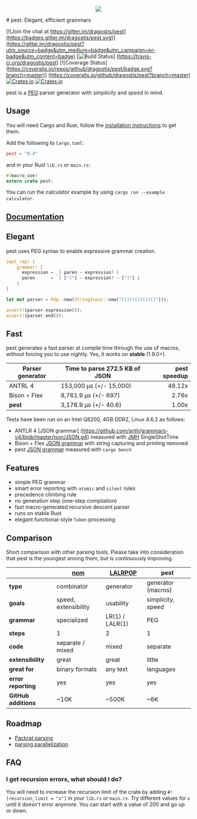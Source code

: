 <p align="center">
  <img src="https://cdn.rawgit.com/dragostis/pest/9605855a9c4e86d5e89bc963fe50ee344d8a40e6/pest-logo.svg"/>
</p>
# pest. Elegant, efficient grammars

[![Join the chat at https://gitter.im/dragostis/pest](https://badges.gitter.im/dragostis/pest.svg)](https://gitter.im/dragostis/pest?utm_source=badge&utm_medium=badge&utm_campaign=pr-badge&utm_content=badge)
[![Build Status](https://travis-ci.org/dragostis/pest.svg?branch=master)]
(https://travis-ci.org/dragostis/pest)
[![Coverage Status]
(https://coveralls.io/repos/github/dragostis/pest/badge.svg?branch=master)]
(https://coveralls.io/github/dragostis/pest?branch=master)
[![Crates.io](https://img.shields.io/crates/v/pest.svg)](https://crates.io/crates/pest)
[![Crates.io](https://img.shields.io/crates/d/pest.svg)](https://crates.io/crates/pest)

pest is a [PEG](https://en.wikipedia.org/wiki/Parsing_expression_grammar) parser
generator with *simplicity* and *speed* in mind.

## Usage
You will need Cargo and Rust, follow the [installation instructions](https://www.rust-lang.org/en-US/downloads.html) 
to get them.

Add the following to `Cargo.toml`:

```toml
pest = "0.4"
```

and in your Rust `lib.rs` or `main.rs`:

```rust
#[macro_use]
extern crate pest;
```

You can run the calculator example by using `cargo run --example calculator`.


## [Documentation](https://docs.rs/pest)

## Elegant

pest uses PEG syntax to enable expressive grammar creation.

```rust
impl_rdp! {
    grammar! {
      expression = _{ paren ~ expression? }
      paren      =  { ["("] ~ expression? ~ [")"] }
    }
}

let mut parser = Rdp::new(StringInput::new("(()((())())()")));

assert!(parser.expression());
assert!(parser.end());
```

## Fast

pest generates a fast parser at compile time through the use of macros, without
forcing you to use nightly. Yes, it works on **stable** (1.9.0+).

| Parser generator | Time to parse 272.5 KB of JSON | pest speedup |
|------------------|--------------------------------|-------------:|
| ANTRL 4          | 153,000 μs (+/- 15,000)        |       48.12x |
| Bison + Flex     | 8,761.9 μs (+/- 697)           |        2.76x |
| **pest**         | 3,178.9 μs (+/- 40.6)          |        1.00x |

Tests have been run on an Intel Q8200, 4GB DDR2, Linux 4.6.2 as follows:

* ANTLR 4 [JSON grammar]
  (https://github.com/antlr/grammars-v4/blob/master/json/JSON.g4) measured with
  [JMH](http://openjdk.java.net/projects/code-tools/jmh/) SingleShotTime
* Bison + Flex [JSON grammar](https://gist.github.com/justjkk/436828) with
  string capturing and printing removed
* pest [JSON grammar](benches/json.rs) measured with `cargo bench`

## Features

* simple PEG grammar
* smart error reporting with `atomic` and `silent` rules
* precedence climbing rule
* no generation step (one-step compilation)
* fast macro-generated recursive descent parser
* runs on stable Rust
* elegant functional-style `Token` processing

## Comparison

Short comparison with other parsing tools. Please take into consideration that
pest is the youngest among them, but is continuously improving.

|                      | [nom][1]             | [LALRPOP][2]    | pest               |
|----------------------|----------------------|-----------------|--------------------|
| **type**             | combinator           | generator       | generator (macros) |
| **goals**            | speed, extensibility | usability       | simplicity, speed  |
| **grammar**          | specialized          | LR(1) / LALR(1) | PEG                |
| **steps**            | 1                    | 2               | 1                  |
| **code**             | separate / mixed     | mixed           | separate           |
| **extensibility**    | great                | great           | little             |
| **great for**        | binary formats       | any text        | languages          |
| **error reporting**  | yes                  | yes             | yes                |
| **GitHub additions** | ~10K                 | ~500K           | ~6K                |

[1]: https://github.com/Geal/nom
[2]: https://github.com/nikomatsakis/lalrpop

## Roadmap

* [Packrat parsing](issues/7)
* [parsing parallelization](issues/25)

## FAQ

### I get recursion errors, what should I do?
You will need to increase the recursion limit of the crate by adding `#![recursion_limit = "x"]` in your `lib.rs` or `main.rs`. Try different values for `x` until it doesn't error anymore. You can start with a value of 200 and go up or down.
